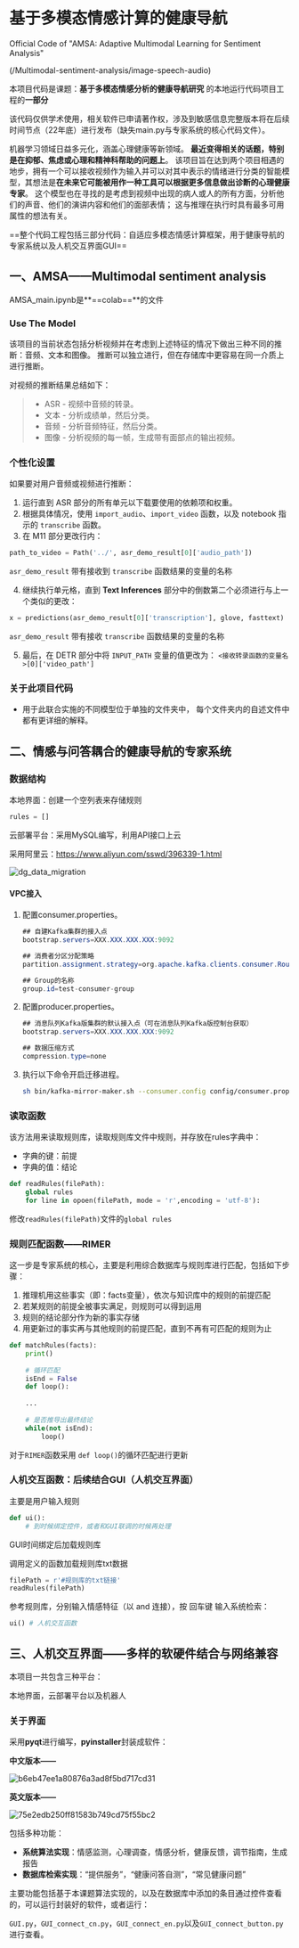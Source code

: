 # 基于多模态情感计算的健康导航

Official Code of "AMSA: Adaptive Multimodal Learning for Sentiment Analysis"

(/Multimodal-sentiment-analysis/image-speech-audio)

本项目代码是课题：**基于多模态情感分析的健康导航研究** 的本地运行代码项目工程的**一部分**

该代码仅供学术使用，相关软件已申请著作权，涉及到敏感信息完整版本将在后续时间节点（22年底）进行发布（缺失main.py与专家系统的核心代码文件）。


机器学习领域日益多元化，涵盖心理健康等新领域。 **最近变得相关的话题，特别是在抑郁、焦虑或心理和精神科帮助的问题上**。 该项目旨在达到两个项目相遇的地步，拥有一个可以接收视频作为输入并可以对其中表示的情绪进行分类的智能模型，其想法是**在未来它可能被用作一种工具可以根据更多信息做出诊断的心理健康专家**。 这个模型也在寻找的是考虑到视频中出现的病人或人的所有方面，分析他们的声音、他们的演讲内容和他们的面部表情； 这与推理在执行时具有最多可用属性的想法有关。

==整个代码工程包括三部分代码：自适应多模态情感计算框架，用于健康导航的专家系统以及人机交互界面GUI==



## 一、AMSA——Multimodal sentiment analysis

AMSA_main.ipynb是**==colab==**的文件

### Use The Model

该项目的当前状态包括分析视频并在考虑到上述特征的情况下做出三种不同的推断：音频、文本和图像。 推断可以独立进行，但在存储库中更容易在同一介质上进行推断。

对视频的推断结果总结如下：

> * ASR - 视频中音频的转录。
> * 文本 - 分析成绩单，然后分类。
> * 音频 - 分析音频特征，然后分类。
> * 图像 - 分析视频的每一帧，生成带有面部点的输出视频。


### 个性化设置

如果要对用户音频或视频进行推断：

1. 运行直到 ASR 部分的所有单元以下载要使用的依赖项和权重。
2. 根据具体情况，使用 `import_audio`、`import_video` 函数，以及 notebook 指示的 `transcribe` 函数。
3. 在 M11 部分更改行内：

```python
path_to_video = Path('../', asr_demo_result[0]['audio_path'])
```

 `asr_demo_result` 带有接收到 `transcribe` 函数结果的变量的名称

4. 继续执行单元格，直到 **Text Inferences** 部分中的倒数第二个必须进行与上一个类似的更改：

```python
x = predictions(asr_demo_result[0]['transcription'], glove, fasttext)
```

`asr_demo_result` 带有接收 `transcribe` 函数结果的变量的名称

5. 最后，在 DETR 部分中将 `INPUT_PATH` 变量的值更改为：
   `<接收转录函数的变量名>[0]['video_path']`

### 关于此项目代码

* 用于此联合实施的不同模型位于单独的文件夹中，
  每个文件夹内的自述文件中都有更详细的解释。



## 二、情感与问答耦合的健康导航的专家系统

### 数据结构

本地界面：创建一个空列表来存储规则

```python
rules = []
```

云部署平台：采用MySQL编写，利用API接口上云

采用阿里云：https://www.aliyun.com/sswd/396339-1.html

![dg_data_migration](https://help-static-aliyun-doc.aliyuncs.com/assets/img/zh-CN/1116119951/p98881.png)

#### VPC接入

1. 配置consumer.properties。

   ```csharp
   ## 自建Kafka集群的接入点
   bootstrap.servers=XXX.XXX.XXX.XXX:9092
   
   ## 消费者分区分配策略
   partition.assignment.strategy=org.apache.kafka.clients.consumer.RoundRobinAssignor
   
   ## Group的名称
   group.id=test-consumer-group
   ```

1. 配置producer.properties。

   ```java
   ## 消息队列Kafka版集群的默认接入点（可在消息队列Kafka版控制台获取）
   bootstrap.servers=XXX.XXX.XXX.XXX:9092
   
   ## 数据压缩方式
   compression.type=none                                
   ```

2. 执行以下命令开启迁移进程。

   ```bash
   sh bin/kafka-mirror-maker.sh --consumer.config config/consumer.properties --producer.config config/producer.proper
   ```



### 读取函数

该方法用来读取规则库，读取规则库文件中规则，并存放在rules字典中：

- 字典的键：前提
- 字典的值：结论

```python
def readRules(filePath):
	global rules
    for line in opoen(filePath, mode = 'r',encoding = 'utf-8'):
```

修改`readRules(filePath)`文件的`global rules`

### 规则匹配函数——RIMER

这一步是专家系统的核心，主要是利用综合数据库与规则库进行匹配，包括如下步骤：

1. 推理机用这些事实（即：facts变量），依次与知识库中的规则的前提匹配
2. 若某规则的前提全被事实满足，则规则可以得到运用
3. 规则的结论部分作为新的事实存储
4. 用更新过的事实再与其他规则的前提匹配，直到不再有可匹配的规则为止

```python
def matchRules(facts):
    print()
    
    # 循环匹配
    isEnd = False
    def loop():
	
    ...
    
    # 是否推导出最终结论
    while(not isEnd):
        loop()
```

对于`RIMER`函数采用 `def loop()`的循环匹配进行更新

### 人机交互函数：后续结合GUI（人机交互界面）

主要是用户输入规则

```python
def ui():
	# 到时候绑定控件，或者和GUI联调的时候再处理
```

GUI时间绑定后加载规则库

调用定义的函数加载规则库txt数据

```python
filePath = r'#规则库的txt链接'
readRules(filePath)
```

参考规则库，分别输入情感特征（以 and 连接），按 回车键 输入系统检索：

```python
ui() # 人机交互函数
```



## 三、人机交互界面——多样的软硬件结合与网络兼容

本项目一共包含三种平台：

本地界面，云部署平台以及机器人

### 关于界面

采用**pyqt**进行编写，**pyinstaller**封装成软件：

**中文版本——**

![b6eb47ee1a80876a3ad8f5bd717cd31](https://user-images.githubusercontent.com/110955859/184330321-de1e4174-dd26-4535-9407-eb892ed2bbeb.jpg)


**英文版本——**

![75e2edb250ff81583b749cd75f55bc2](https://user-images.githubusercontent.com/110955859/184330174-93302ace-592e-4b6d-8f75-86368269ab9f.jpg)


包括多种功能：

* **系统算法实现**：情感监测，心理调查，情感分析，健康反馈，调节指南，生成报告
* **数据库检索实现**：“提供服务”，“健康问答自测”，“常见健康问题”

主要功能包括基于本课题算法实现的，以及在数据库中添加的条目通过控件查看的，可以运行封装好的软件，或者运行：

`GUI.py`，`GUI_connect_cn.py`，`GUI_connect_en.py`以及`GUI_connect_button.py`进行查看。
